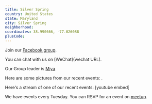 ```yaml
---
title: Silver Spring
country: United States
state: Maryland
city: Silver Spring
neighborhood: 
coordinates: 38.990666, -77.026088
plusCode:
---
```

Join our [Facebook group](https://www.facebook.com/groups/free.code.camp.silverspring).

You can chat with us on [WeChat](wechat URL).

Our Group leader is [Miya](freecodecamp.org/miya)

Here are some pictures from our recent events:
![]().

Here's a stream of one of our recent events:
[youtube embed]

We have events every Tuesday. You can RSVP for an event on [meetup](meetupurl).

